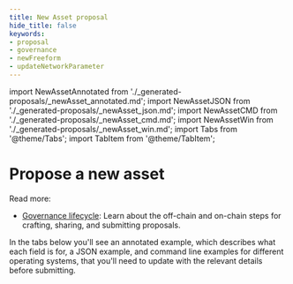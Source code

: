 ```yaml
---
title: New Asset proposal
hide_title: false
keywords:
- proposal
- governance
- newFreeform
- updateNetworkParameter
---
```


import NewAssetAnnotated from './_generated-proposals/_newAsset_annotated.md';
import NewAssetJSON from './_generated-proposals/_newAsset_json.md';
import NewAssetCMD from './_generated-proposals/_newAsset_cmd.md';
import NewAssetWin from './_generated-proposals/_newAsset_win.md';
import Tabs from '@theme/Tabs';
import TabItem from '@theme/TabItem';

# Propose a new asset

Read more:
* [Governance lifecycle](../../concepts/vega-protocol#lifecycle-of-a-governance-proposal): Learn about the off-chain and on-chain steps for crafting, sharing, and submitting proposals.

In the tabs below you'll see an annotated example, which describes what each field is for, a JSON example, and command line examples for different operating systems, that you'll need to update with the relevant details before submitting.

<Tabs groupId="newAssetProposal">
  <TabItem value="annotated" label="Annotated example">
    <NewAssetAnnotated />
  </TabItem>
  <TabItem value="json" label="JSON example">
    <NewAssetJSON />
  </TabItem>
  <TabItem value="cmd" label="Linux / OSX command line">
    <NewAssetCMD />
  </TabItem>
  <TabItem value="win" label="Windows command line">
    <NewAssetWin />
  </TabItem>
</Tabs>